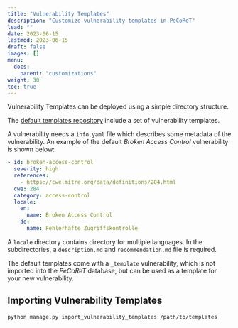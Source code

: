 ```yaml
---
title: "Vulnerability Templates"
description: "Customize vulnerability templates in PeCoReT"
lead: ""
date: 2023-06-15
lastmod: 2023-06-15
draft: false
images: []
menu:
  docs:
    parent: "customizations"
weight: 30
toc: true
---
```



Vulnerability Templates can be deployed using a simple directory structure.

The [default templates repository](https://github.com/PeCoReT/default_templates) include a set of vulnerability templates.

A vulnerability needs a `info.yaml` file which describes some metadata of the vulnerability.
An example of the default *Broken Access Control* vulnerability is shown below:

```yaml
- id: broken-access-control
  severity: high
  references:
    - https://cwe.mitre.org/data/definitions/284.html
  cwe: 284
  category: access-control
  locale:
    en:
      name: Broken Access Control
    de:
      name: Fehlerhafte Zugriffskontrolle
```

A `locale` directory contains directory for multiple languages. In the subdirectories, a `description.md`
and `recommendation.md` file is required.

The default templates come with a `_template` vulnerability, which is not imported into the *PeCoReT* database, but can
be used as a template for your new vulnerability.

## Importing Vulnerability Templates

```bash
python manage.py import_vulnerability_templates /path/to/templates
```
